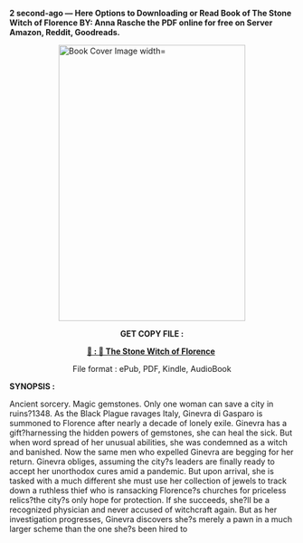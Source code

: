 <p><strong>2 second-ago &mdash; Here Options to Downloading or Read Book of The Stone Witch of Florence BY: Anna Rasche the PDF online for free on Server Amazon, Reddit, Goodreads.</strong></p><p><a href="https://uk.ebookarea.xyz/?book=203747795-the-stone-witch-of-florence"><img style="display: block; margin-left: auto; margin-right: auto;" src="https://i.gr-assets.com/images/S/compressed.photo.goodreads.com/books/1709395289l/203747795.jpg" alt="Book Cover Image width=" width="330" height="488" /></a></p><p style="text-align: center;"><strong>GET COPY FILE :</strong></p><p style="text-align: center;"><strong><a href="https://uk.ebookarea.xyz/?book=203747795-the-stone-witch-of-florence" target="_blank" rel="noopener">📢 : 🔗 The Stone Witch of Florence</a>&nbsp;</strong></p><p style="text-align: center;">File format : ePub, PDF, Kindle, AudioBook</p><p><strong>SYNOPSIS :</strong></p><p>Ancient sorcery. Magic gemstones. Only one woman can save a city in ruins?1348. As the Black Plague ravages Italy, Ginevra di Gasparo is summoned to Florence after nearly a decade of lonely exile. Ginevra has a gift?harnessing the hidden powers of gemstones, she can heal the sick. But when word spread of her unusual abilities, she was condemned as a witch and banished. Now the same men who expelled Ginevra are begging for her return. Ginevra obliges, assuming the city?s leaders are finally ready to accept her unorthodox cures amid a pandemic. But upon arrival, she is tasked with a much different she must use her collection of jewels to track down a ruthless thief who is ransacking Florence?s churches for priceless relics?the city?s only hope for protection. If she succeeds, she?ll be a recognized physician and never accused of witchcraft again. But as her investigation progresses, Ginevra discovers she?s merely a pawn in a much larger scheme than the one she?s been hired to </p>
